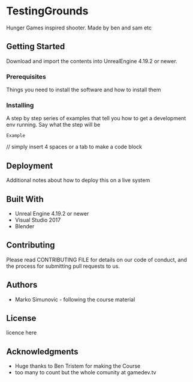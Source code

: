 # TestingGrounds
Hunger Games inspired shooter. Made by ben and sam etc

## Getting Started
Download and import the contents into UnrealEngine 4.19.2 or newer.

### Prerequisites
Things you need to install the software and how to install them

### Installing
A step by step series of examples that tell you how to get a development env running.
Say what the step will be

    Example

// simply insert 4 spaces or a tab to make a code block

## Deployment
Additional notes about how to deploy this on a live system

## Built With

* Unreal Engine 4.19.2 or newer
* Visual Studio 2017
* Blender

## Contributing

Please read CONTRIBUTING FILE for details on our code of conduct, and the process for submitting pull requests to us.

## Authors
* Marko Simunovic - following the course material

## License
licence here

## Acknowledgments
* Huge thanks to Ben Tristem for making the Course
* too many to count but the whole comunity at gamedev.tv

